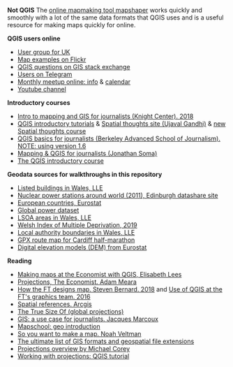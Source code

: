 **Not QGIS**
The [online mapmaking tool mapshaper](https://mapshaper.org/) works quickly and smoothly with a lot of the same data formats that QGIS uses and is a useful resource for making maps quickly for online.

**QGIS users online**

- [User group for UK](https://qgis.uk/)
- [Map examples on Flickr](https://www.flickr.com/groups/qgis/pool/)
- [QGIS questions on GIS stack exchange](https://gis.stackexchange.com/questions/tagged/qgis)
- [Users on Telegram](https://t.me/joinchat/Aq2V5RPoxYYhXqUPoxRWPQ)
- [Monthly meetup online: info](https://github.com/qgis/QGIS/wiki) & [calendar](https://calendar.google.com/calendar/u/0/embed?src=qgis.org_1vgiosr4qevmb05nc0c0us8o1o@group.calendar.google.com)
- [Youtube channel](https://www.youtube.com/channel/UCGS162t4hkOA0b35ucf1yng/featured)


**Introductory courses**

- [Intro to mapping and GIS for journalists (Knight Center). 2018](https://journalismcourses.org/course/mappingandgis/)
- [QGIS introductory tutorials](https://www.qgistutorials.com/en/) & [Spatial thoughts site (Ujaval Gandhi)](https://courses.spatialthoughts.com/spatial-data-viz.html) & [new Spatial thoughts course](https://courses.spatialthoughts.com/introduction-to-qgis)
- [QGIS basics for journalists (Berkeley Advanced School of Journalism). NOTE: using version 1.6](https://multimedia.journalism.berkeley.edu/tutorials/qgis-basics-journalists/)
- [Mapping & QGIS for journalists (Jonathan Soma)](https://jonathansoma.com/tutorials/mapping/)
- [The QGIS introductory course](https://docs.qgis.org/testing/en/docs/gentle_gis_introduction/index.html#gentle-introduction-gis)


**Geodata sources for walkthroughs in this repository**

- [Listed buildings in Wales, LLE](http://lle.gov.wales/catalogue/item/ListedBuildings/?lang=en)
- [Nuclear power stations around world (2011), Edinburgh datashare site](https://datashare.ed.ac.uk/handle/10283/2464?show=full)
- [European countries, Eurostat](https://ec.europa.eu/eurostat/web/gisco/geodata/reference-data/administrative-units-statistical-units/countries)
- [Global power dataset](https://datasets.wri.org/dataset/globalpowerplantdatabase)
- [LSOA areas in Wales, LLE](https://lle.gov.wales/catalogue/item/LowerSuperOutputAreas/?lang=en)
- [Welsh Index of Multiple Deprivation, 2019](https://statswales.gov.wales/Catalogue/Community-Safety-and-Social-Inclusion/Welsh-Index-of-Multiple-Deprivation/WIMD-Indicator-data-2019)
- [Local authority boundaries in Wales, LLE](http://lle.gov.wales/catalogue/item/LocalAuthorities)
- [GPX route map for Cardiff half-marathon](https://www.plotaroute.com/route/335077)
- [Digital elevation models (DEM) from Eurostat](https://ec.europa.eu/eurostat/web/gisco/geodata/reference-data/elevation/copernicus-dem/elevation)


**Reading**

- [Making maps at the Economist with QGIS, Elisabeth Lees](https://view.e.economist.com/?qs=1ec14ababa3933b67b6cb7792075e240bc13fe05cb2dd846cad274da179900f73f5d98103eae2de33da62855c1062a0ad55d6e5f51bd250274364819ebb50067a0eb5aa080df6e00990a533b77cb4b89)
- [Projections, The Economist. Adam Meara](https://view.e.economist.com/?qs=f23f9794d30266884e9b9ef47429adf7da882e50b39595b641a5d6098301ed904ee26b6d1c53959e76fc54d8378cc1044744044878958cbc9ddd549010032a9d956836cd74c64a36b9c7ff64de8615d3)
- [How the FT designs map. Steven Bernard. 2018](https://www.ft.com/content/35188c6a-4870-11e8-8ee8-cae73aab7ccb) and [Use of QGIS at the FT's graphics team. 2016](https://www.qgis.org/en/site/about/case_studies/qgis_at_financial_times.html)
- [Spatial references. Arcgis](https://developers.arcgis.com/documentation/spatial-references/)
- [The True Size Of (global projections)](https://thetruesize.com)
- [GIS: a use case for journalists. Jacques Marcoux](https://datajournalism.com/read/longreads/geographic-information-systems-a-use-case-for-journalists)
- [Mapschool: geo introduction](https://mapschool.io/)
- [So you want to make a map. Noah Veltman](https://github.com/veltman/learninglunches/tree/master/maps)
- [The ultimate list of GIS formats and geospatial file extensions](https://gisgeography.com/gis-formats/)
- [Projections overview by Michael Corey](https://source.opennews.org/articles/choosing-right-map-projection/)
- [Working with projections: QGIS tutorial](https://www.qgistutorials.com/en/docs/3/working_with_projections.html)
